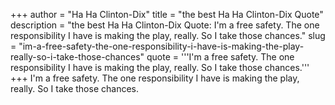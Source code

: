 +++
author = "Ha Ha Clinton-Dix"
title = "the best Ha Ha Clinton-Dix Quote"
description = "the best Ha Ha Clinton-Dix Quote: I'm a free safety. The one responsibility I have is making the play, really. So I take those chances."
slug = "im-a-free-safety-the-one-responsibility-i-have-is-making-the-play-really-so-i-take-those-chances"
quote = '''I'm a free safety. The one responsibility I have is making the play, really. So I take those chances.'''
+++
I'm a free safety. The one responsibility I have is making the play, really. So I take those chances.
